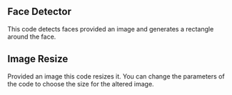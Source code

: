## Face Detector
This code detects faces provided an image and generates a rectangle around the face.

## Image Resize
Provided an image this code resizes it. You can change the parameters of the code to choose the size for the altered image.

